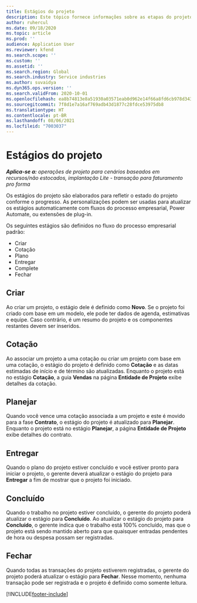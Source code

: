 ```yaml
---
title: Estágios do projeto
description: Este tópico fornece informações sobre as etapas do projeto que estão disponíveis em Operações do projeto do Microsoft Dynamics.
author: ruhercul
ms.date: 09/18/2020
ms.topic: article
ms.prod: ''
audience: Application User
ms.reviewer: kfend
ms.search.scope: ''
ms.custom: ''
ms.assetid: ''
ms.search.region: Global
ms.search.industry: Service industries
ms.author: suvaidya
ms.dyn365.ops.version: ''
ms.search.validFrom: 2020-10-01
ms.openlocfilehash: ea8b74813e8a51930a03571eab0d962e14f66a8fd6cb978d3435570a01ce5c5d
ms.sourcegitcommit: 7f8d1e7a16af769adb43d1877c28fdce53975db8
ms.translationtype: HT
ms.contentlocale: pt-BR
ms.lasthandoff: 08/06/2021
ms.locfileid: "7003037"
---
```

# <a name="project-stages"></a>Estágios do projeto

_**Aplica-se a:** operações de projeto para cenários baseados em recursos/não estocados, implantação Lite - transação para faturamento pro forma_

Os estágios do projeto são elaborados para refletir o estado do projeto conforme o progresso. As personalizações podem ser usadas para atualizar os estágios automaticamente com fluxos do processo empresarial, Power Automate, ou extensões de plug-in.

Os seguintes estágios são definidos no fluxo do processo empresarial padrão:

- Criar
- Cotação
- Plano
- Entregar
- Complete
- Fechar 

## <a name="new"></a>Criar

Ao criar um projeto, o estágio dele é definido como **Novo**. Se o projeto foi criado com base em um modelo, ele pode ter dados de agenda, estimativas e equipe. Caso contrário, é um resumo do projeto e os componentes restantes devem ser inseridos.

## <a name="quote"></a>Cotação

Ao associar um projeto a uma cotação ou criar um projeto com base em uma cotação, o estágio do projeto é definido como **Cotação** e as datas estimadas de início e de término são atualizadas. Enquanto o projeto está no estágio **Cotação**, a guia **Vendas** na página **Entidade de Projeto** exibe detalhes da cotação.

## <a name="plan"></a>Planejar

Quando você vence uma cotação associada a um projeto e este é movido para a fase **Contrato**, o estágio do projeto é atualizado para **Planejar**. Enquanto o projeto está no estágio **Planejar**, a página **Entidade de Projeto** exibe detalhes do contrato.

## <a name="deliver"></a>Entregar

Quando o plano do projeto estiver concluído e você estiver pronto para iniciar o projeto, o gerente deverá atualizar o estágio do projeto para **Entregar** a fim de mostrar que o projeto foi iniciado.

## <a name="complete"></a>Concluído 

Quando o trabalho no projeto estiver concluído, o gerente do projeto poderá atualizar o estágio para **Concluído**. Ao atualizar o estágio do projeto para **Concluído**, o gerente indica que o trabalho está 100% concluído, mas que o projeto está sendo mantido aberto para que quaisquer entradas pendentes de hora ou despesa possam ser registradas.

## <a name="close"></a>Fechar

Quando todas as transações do projeto estiverem registradas, o gerente do projeto poderá atualizar o estágio para **Fechar**. Nesse momento, nenhuma transação pode ser registrada e o projeto é definido como somente leitura.



[!INCLUDE[footer-include](../includes/footer-banner.md)]